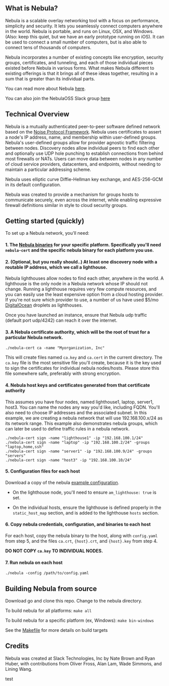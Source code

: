 ## What is Nebula?
Nebula is a scalable overlay networking tool with a focus on performance, simplicity and security.
It lets you seamlessly connect computers anywhere in the world. Nebula is portable, and runs on Linux, OSX, and Windows.
(Also: keep this quiet, but we have an early prototype running on iOS).
It can be used to connect a small number of computers, but is also able to connect tens of thousands of computers.

Nebula incorporates a number of existing concepts like encryption, security groups, certificates,
and tunneling, and each of those individual pieces existed before Nebula in various forms.
What makes Nebula different to existing offerings is that it brings all of these ideas together,
resulting in a sum that is greater than its individual parts.

You can read more about Nebula [here](https://medium.com/p/884110a5579).

You can also join the NebulaOSS Slack group [here](https://join.slack.com/t/nebulaoss/shared_invite/enQtOTA5MDI4NDg3MTg4LTkwY2EwNTI4NzQyMzc0M2ZlODBjNWI3NTY1MzhiOThiMmZlZjVkMTI0NGY4YTMyNjUwMWEyNzNkZTJmYzQxOGU)

## Technical Overview

Nebula is a mutually authenticated peer-to-peer software defined network based on the [Noise Protocol Framework](https://noiseprotocol.org/).
Nebula uses certificates to assert a node's IP address, name, and membership within user-defined groups.
Nebula's user-defined groups allow for provider agnostic traffic filtering between nodes.
Discovery nodes allow individual peers to find each other and optionally use UDP hole punching to establish connections from behind most firewalls or NATs.
Users can move data between nodes in any number of cloud service providers, datacenters, and endpoints, without needing to maintain a particular addressing scheme.

Nebula uses elliptic curve Diffie-Hellman key exchange, and AES-256-GCM in its default configuration.

Nebula was created to provide a mechanism for groups hosts to communicate securely, even across the internet, while enabling expressive firewall definitions similar in style to cloud security groups.

## Getting started (quickly)

To set up a Nebula network, you'll need:

#### 1. The [Nebula binaries](https://github.com/slackhq/nebula/releases) for your specific platform. Specifically you'll need `nebula-cert` and the specific nebula binary for each platform you use.

#### 2. (Optional, but you really should..) At least one discovery node with a routable IP address, which we call a lighthouse.

Nebula lighthouses allow nodes to find each other, anywhere in the world. A lighthouse is the only node in a Nebula network whose IP should not change. Running a lighthouse requires very few compute resources, and you can easily use the least expensive option from a cloud hosting provider. If you're not sure which provider to use, a number of us have used $5/mo [DigitalOcean](https://digitalocean.com) droplets as lighthouses.

  Once you have launched an instance, ensure that Nebula udp traffic (default port udp/4242) can reach it over the internet.


#### 3. A Nebula certificate authority, which will be the root of trust for a particular Nebula network.

  ```
  ./nebula-cert ca -name "Myorganization, Inc"
  ```
  This will create files named `ca.key` and `ca.cert` in the current directory. The `ca.key` file is the most sensitive file you'll create, because it is the key used to sign the certificates for individual nebula nodes/hosts. Please store this file somewhere safe, preferably with strong encryption.

#### 4. Nebula host keys and certificates generated from that certificate authority
This assumes you have four nodes, named lighthouse1, laptop, server1, host3. You can name the nodes any way you'd like, including FQDN. You'll also need to choose IP addresses and the associated subnet. In this example, we are creating a nebula network that will use 192.168.100.x/24 as its network range. This example also demonstrates nebula groups, which can later be used to define traffic rules in a nebula network.
```
./nebula-cert sign -name "lighthouse1" -ip "192.168.100.1/24"
./nebula-cert sign -name "laptop" -ip "192.168.100.2/24" -groups "laptop,home,ssh"
./nebula-cert sign -name "server1" -ip "192.168.100.9/24" -groups "servers"
./nebula-cert sign -name "host3" -ip "192.168.100.10/24"
```

#### 5. Configuration files for each host
Download a copy of the nebula [example configuration](https://github.com/slackhq/nebula/blob/master/examples/config.yml).

* On the lighthouse node, you'll need to ensure `am_lighthouse: true` is set.

* On the individual hosts, ensure the lighthouse is defined properly in the `static_host_map` section, and is added to the lighthouse `hosts` section.


#### 6. Copy nebula credentials, configuration, and binaries to each host

For each host, copy the nebula binary to the host, along with `config.yaml` from step 5, and the files `ca.crt`, `{host}.crt`, and `{host}.key` from step 4.

**DO NOT COPY `ca.key` TO INDIVIDUAL NODES.**

#### 7. Run nebula on each host
```
./nebula -config /path/to/config.yaml
```

## Building Nebula from source

Download go and clone this repo. Change to the nebula directory.

To build nebula for all platforms:
`make all`

To build nebula for a specific platform (ex, Windows):
`make bin-windows`

See the [Makefile](Makefile) for more details on build targets

## Credits

Nebula was created at Slack Technologies, Inc by Nate Brown and Ryan Huber, with contributions from Oliver Fross, Alan Lam, Wade Simmons, and Lining Wang.


test
